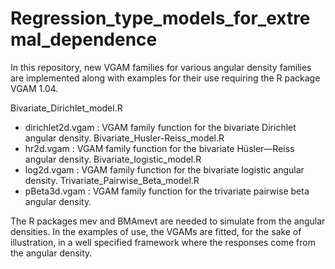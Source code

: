 # Regression_type_models_for_extremal_dependence

In this repository, new VGAM families for various angular density families are implemented along with examples for their use requiring the R package VGAM 1.04.

Bivariate_Dirichlet_model.R
 - dirichlet2d.vgam : VGAM family function for the bivariate Dirichlet angular density.
Bivariate_Husler-Reiss_model.R
 - hr2d.vgam : VGAM family function for the bivariate Hüsler—Reiss angular density.
Bivariate_logistic_model.R
 - log2d.vgam : VGAM family function for the bivariate logistic angular density.
Trivariate_Pairwise_Beta_model.R
 - pBeta3d.vgam : VGAM family function for the trivariate pairwise beta angular density.

The R packages mev and BMAmevt are needed to simulate from the angular densities. In the examples of use, the VGAMs are fitted, for the sake of illustration, in a well specified framework where the responses come from the angular density.
